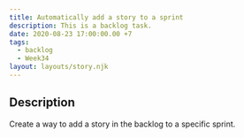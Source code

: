 ```yaml
---
title: Automatically add a story to a sprint
description: This is a backlog task.
date: 2020-08-23 17:00:00.00 +7
tags:
  - backlog
  - Week34
layout: layouts/story.njk
---
```

## Description

Create a way to add a story in the backlog to a specific sprint. 


